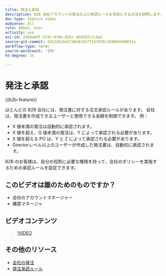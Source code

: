 ```yaml
---
title: 発注と承認
description: B2B 会社アカウントの発注および承認ルールを有効にする方法を説明します。
doc-type: feature video
audience: all
role: Admin, User
activity: use
exl-id: 3384e6df-5f42-470e-825c-4645d7c7c4a2
source-git-commit: 42622b18e5738e8cb57f247029c189884698851a
workflow-type: tm+mt
source-wordcount: '155'
ht-degree: 1%

---
```


# 発注と承認

{{b2b-feature}}

ほとんどの B2B 会社には、発注書に対する注文承認ルールがあります。 会社は、発注書を作成できるユーザーと使用できる金額を制御できます。 例：

- X 値未満の発注は自動的に承認されます。
- X 値を超え、Q 値未満の発注は、Y によって承認される必要があります。
- X 値を超える PO は、Y と Z によって承認される必要があります。
- Directorレベル以上のユーザーが作成した発注書は、自動的に承認されます。

B2B のお客様は、自分の役割に必要な権限を持って、会社のポリシーを実施するための承認ルールを設定できます。

## このビデオは誰のためのものですか？

- 会社のアカウントマネージャー
- 購買マネージャ

## ビデオコンテンツ

>[!VIDEO](https://video.tv.adobe.com/v/344450?quality=12&learn=on)

## その他のリソース

- [会社の発注](https://experienceleague.adobe.com/docs/commerce-admin/b2b/purchase-orders/purchase-order-flow.html)
- [発注承認ルール](https://experienceleague.adobe.com/docs/commerce-admin/b2b/purchase-orders/account-dashboard-approval-rules.html)
